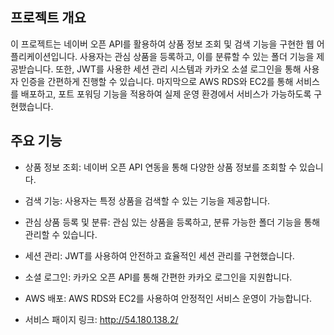 ## 프로젝트 개요
이 프로젝트는 네이버 오픈 API를 활용하여 상품 정보 조회 및 검색 기능을 구현한 웹 어플리케이션입니다. 사용자는 관심 상품을 등록하고, 이를 분류할 수 있는 폴더 기능을 제공받습니다. 또한, JWT를 사용한 세션 관리 시스템과 카카오 소셜 로그인을 통해 사용자 인증을 간편하게 진행할 수 있습니다. 마지막으로 AWS RDS와 EC2를 통해 서비스를 배포하고, 포트 포워딩 기능을 적용하여 실제 운영 환경에서 서비스가 가능하도록 구현했습니다.

## 주요 기능
- 상품 정보 조회: 네이버 오픈 API 연동을 통해 다양한 상품 정보를 조회할 수 있습니다.
- 검색 기능: 사용자는 특정 상품을 검색할 수 있는 기능을 제공합니다.
- 관심 상품 등록 및 분류: 관심 있는 상품을 등록하고, 분류 가능한 폴더 기능을 통해 관리할 수 있습니다.
- 세션 관리: JWT를 사용하여 안전하고 효율적인 세션 관리를 구현했습니다.
- 소셜 로그인: 카카오 오픈 API를 통해 간편한 카카오 로그인을 지원합니다.
- AWS 배포: AWS RDS와 EC2를 사용하여 안정적인 서비스 운영이 가능합니다.



-  서비스 패이지 링크:  http://54.180.138.2/
 
